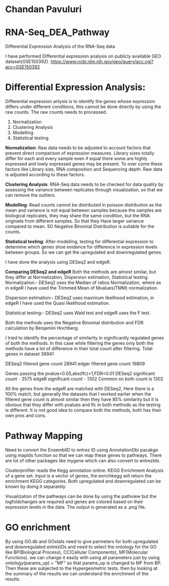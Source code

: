 # Chandan Pavuluri

# RNA-Seq_DEA_Pathway
Differential Expression Analysis of the RNA-Seq data

I have performed Differential expression analysis on publicly available GEO dataset(GSE150392). 
https://www.ncbi.nlm.nih.gov/geo/query/acc.cgi?acc=GSE150392


# Differential Expression Analysis:
Differential expression anlysis is to identify the genes whose expression differs under different conditions, this cannot be done directly by using the raw counts.
The raw counts needs to processed.
1. Normalization
2. Clustering Analysis
3. Modelling
4. Statistical testing

**Normalization**: Raw data needs to be adjusted to account factors that prevent direct comparison of expression measures. Library sizes totally differ for each and every sample even if equal there some are highly expressed and lowly expressed genes may be present. To over come these factors like Library size, RNA composition and Sequencing depth. Raw data is adjusted according to these factors.

**Clustering Analysis**: RNA-Seq data needs to be checked for data quality by assessing the variance between replicates through visualization, so that we can remove the outliers.

**Modelling**: Read counts cannot be distributed in poisson distribution as the mean and variance is not equal between samples  because the samples are biological replicates, they may share the same condition, but the RNA originate from different samples. So that they Have larger variance compared to mean. SO Negative Binomial Distribution is suitable for the counts.

**Statistical testing**: After modelling, testing for differential expression to determine which genes shoe evidence for difference in expression levels between groups. So we can get the upregulated and downregulated genes.

I have done the analysis using DESeq2 and edgeR. 

**Comparing DESeq2 and edgeR**
Both the methods are almost similar, but they differ at Normalization, Dispersion estimation, Statistical testing.
Normalization:- DESeq2 uses the Median of ratios Normalization, where as in edgeR I have used the Trimmed Mean of Mvalues(TMM) normalization.

Dispersion estimation:-  DESeq2 uses maximum likelihood estimation, in edgeR I have used the Quasi likelihood estimation.

Statistical testing:- DESeq2 uses Wald test and edgeR uses the F test.

Both the methods uses the Negative Binomial distribution and FDR calculation by Benjamini Hochberg.

I tried to identify the percentage of similarity in significantly regulated genes of both the methods.
In this case while filtering the genes only both the methods have a lot of difference in their total count after filtering.
Total genes in dataset 36941

DESeq2 filtered gene count 28941
edger filtered gene count 19809

Genes passing the pvalue<0.05,abs(lfc)>1,FDR<0.01
DESeq2 significant count - 3575
edgeR significant count - 1302
Common on both count is 1302

All the genes from the edgeR are matched with DESeq2, Here there is a 100% match, but generally the datasets that I worked earlier when the filtered gene count is almost similar then they have 85% similarity but it is obvious that they differ with pvalues and lfc in both methods as the testing is different. It is not good idea to compare both the methods, both has their own pros and cons.


# Pathway Mapping

Need to convert the EnsemblID to entrez ID using AnnotationDbi pacakge using mapIds function so that we can map these genes to pathways. There are lot of other packages like mygene which can also convert to entrezIds.

Clusterprofiler reads the Kegg annotation online. KEGG Enrichment Analysis of a gene set. Input is a vector of genes, the enrichkegg will return the enrichment KEGG categories. 
Both upregulated and downregulated can be known by doing it separately. 

Visualization of the pathways can be done by using the pathview but the logfoldchanges are required and genes are colored based on their expression levels in the data. The output is generated as a .png file.

# GO enrichment 

By using GO.db and GOstats need to give parmeters for both upregulated and downregulated entrezIDs and need to select the ontology for the GO like BP(Biological Process), CC(Cellular Components), MF(Molecular Functions). we can change it easily with using all parameters just by using ontology(params_up) = "MF" so that params_up is changed to MF from BP.
Then these are subjected to the Hypergeometric tests. then by looking at the summary of the results we can understand the enrichment of the results.

